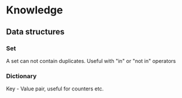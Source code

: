 # Knowledge

## Data structures

### Set
A set can not contain duplicates. Useful with "in" or "not in" operators


### Dictionary
Key - Value pair, useful for counters etc.
